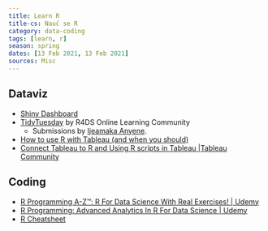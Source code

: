```yaml
---
title: Learn R
title-cs: Nauč se R
category: data-coding
tags: [learn, r]
season: spring
dates: [13 Feb 2021, 13 Feb 2021]
sources: Misc
---
```


## Dataviz
* [Shiny Dashboard](https://rstudio.github.io/shinydashboard/)
* [TidyTuesday](https://github.com/rfordatascience/tidytuesday) by R4DS Online Learning Community
	* Submissions by [Ijeamaka Anyene](https://ijeamaka-anyene.netlify.app/).
* [How to use R with Tableau (and when you should)](https://www.tableau.com/learn/whitepapers/using-r-and-tableau)
* [Connect Tableau to R and Using R scripts in Tableau |Tableau Community](https://community.tableau.com/thread/236068)
    
## Coding
* [R Programming A-Z™: R For Data Science With Real Exercises! | Udemy](https://www.udemy.com/r-programming/)
* [R Programming: Advanced Analytics In R For Data Science | Udemy](https://www.udemy.com/r-analytics/)
* [R Cheatsheet](https://www.rstudio.com/resources/cheatsheets/)
